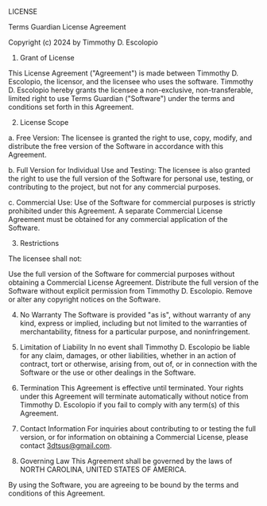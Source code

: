 LICENSE

Terms Guardian License Agreement

Copyright (c) 2024 by Timmothy D. Escolopio

1. Grant of License

This License Agreement ("Agreement") is made between Timmothy D. Escolopio, the licensor, and the licensee who uses the software. Timmothy D. Escolopio hereby grants the licensee a non-exclusive, non-transferable, limited right to use Terms Guardian ("Software") under the terms and conditions set forth in this Agreement.

2. License Scope

a. Free Version: The licensee is granted the right to use, copy, modify, and distribute the free version of the Software in accordance with this Agreement.

b. Full Version for Individual Use and Testing: The licensee is also granted the right to use the full version of the Software for personal use, testing, or contributing to the project, but not for any commercial purposes.

c. Commercial Use: Use of the Software for commercial purposes is strictly prohibited under this Agreement. A separate Commercial License Agreement must be obtained for any commercial application of the Software.

3. Restrictions

The licensee shall not:

Use the full version of the Software for commercial purposes without obtaining a Commercial License Agreement.
Distribute the full version of the Software without explicit permission from Timmothy D. Escolopio.
Remove or alter any copyright notices on the Software.

4. No Warranty
The Software is provided "as is", without warranty of any kind, express or implied, including but not limited to the warranties of merchantability, fitness for a particular purpose, and noninfringement.

5. Limitation of Liability
In no event shall Timmothy D. Escolopio be liable for any claim, damages, or other liabilities, whether in an action of contract, tort or otherwise, arising from, out of, or in connection with the Software or the use or other dealings in the Software.

6. Termination
This Agreement is effective until terminated. Your rights under this Agreement will terminate automatically without notice from Timmothy D. Escolopio if you fail to comply with any term(s) of this Agreement.

7. Contact Information
For inquiries about contributing to or testing the full version, or for information on obtaining a Commercial License, please contact 3dtsus@gmail.com.

8. Governing Law
This Agreement shall be governed by the laws of NORTH CAROLINA, UNITED STATES OF AMERICA.

By using the Software, you are agreeing to be bound by the terms and conditions of this Agreement.
